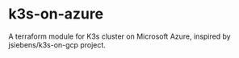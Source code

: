 # k3s-on-azure
A terraform module for K3s cluster on Microsoft Azure, inspired by  jsiebens/k3s-on-gcp project. 
